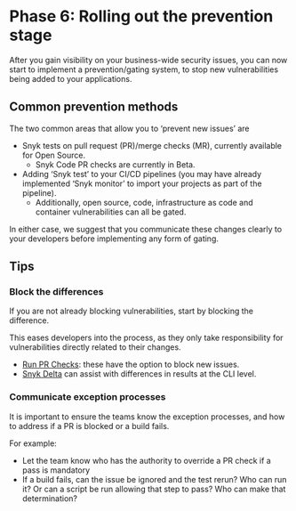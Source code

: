 # Phase 6: Rolling out the prevention stage

After you gain visibility on your business-wide security issues, you can now start to implement a prevention/gating system, to stop new vulnerabilities being added to your applications.

## Common prevention methods

The two common areas that allow you to ‘prevent new issues’ are&#x20;

* Snyk tests on pull request (PR)/merge checks (MR),  currently available for Open Source.&#x20;
  * Snyk Code PR checks are currently in Beta.
* Adding ‘Snyk test’ to your CI/CD pipelines (you may have already implemented ‘Snyk monitor’ to import your projects as part of the pipeline).&#x20;
  * Additionally, open source, code, infrastructure as code and container vulnerabilities can all be gated.

In either case, we suggest that you communicate these changes clearly to your developers before implementing any form of gating.

## Tips

### Block the differences

If you are not already blocking vulnerabilities, start by blocking the difference.

This eases developers into the process, as they only take responsibility for vulnerabilities directly related to their changes.&#x20;

* [Run PR Checks](../../../scan-with-snyk/run-pr-checks/): these have the option to block new issues.&#x20;
* [Snyk Delta](../../../snyk-cli/scan-and-maintain-projects-using-the-cli/cli-tools/snyk-delta.md) can assist with differences in results at the CLI level.

### Communicate exception processes

It is important to ensure the teams know the exception processes, and how to address if a PR is blocked or a build fails.&#x20;

For example:

* Let the team know who has the authority to override a PR check if a pass is mandatory
* If a build fails, can the issue be ignored and the test rerun? Who can run it? Or can a script be run allowing that step to pass? Who can make that determination?

